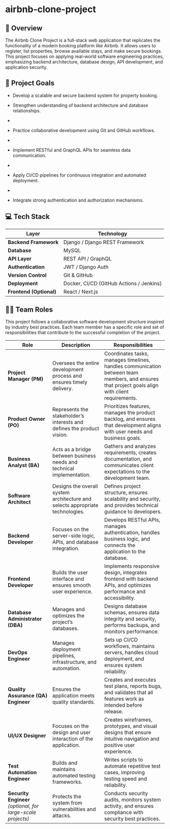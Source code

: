 # airbnb-clone-project

## 🧾 Overview

The Airbnb Clone Project is a full-stack web application that replicates the functionality of a modern booking platform like Airbnb. It allows users to register, list properties, browse available stays, and make secure bookings.
This project focuses on applying real-world software engineering practices, emphasizing backend architecture, database design, API development, and application security.

## 🎯 Project Goals

- Develop a scalable and secure backend system for property booking.

- Strengthen understanding of backend architecture and database relationships.
- 
- Practice collaborative development using Git and GitHub workflows.
- 
- Implement RESTful and GraphQL APIs for seamless data communication.
- 
- Apply CI/CD pipelines for continuous integration and automated deployment.
- 
- Integrate strong authentication and authorization mechanisms.

## 💻 Tech Stack

| Layer | Technology |
|-------|-------------|
| **Backend Framework** | Django / Django REST Framework |
| **Database** | MySQL |
| **API Layer** | REST API / GraphQL |
| **Authentication** | JWT / Django Auth |
| **Version Control** | Git & GitHub |
| **Deployment** | Docker, CI/CD (GitHub Actions / Jenkins) |
| **Frontend (Optional)** | React / Next.js |

## 🧑‍💻 Team Roles

This project follows a collaborative software development structure inspired by industry best practices.
Each team member has a specific role and set of responsibilities that contribute to the successful completion of the project.

| **Role**                                                     | **Description**                                                               | **Responsibilities**                                                                                                                             |
| ------------------------------------------------------------ | ----------------------------------------------------------------------------- | ------------------------------------------------------------------------------------------------------------------------------------------------ |
| **Project Manager (PM)**                                     | Oversees the entire development process and ensures timely delivery.          | Coordinates tasks, manages timelines, handles communication between team members, and ensures that project goals align with client requirements. |
| **Product Owner (PO)**                                       | Represents the stakeholder’s interests and defines the product vision.        | Prioritizes features, manages the product backlog, and ensures that development aligns with user needs and business goals.                       |
| **Business Analyst (BA)**                                    | Acts as a bridge between business needs and technical implementation.         | Gathers and analyzes requirements, creates documentation, and communicates client expectations to the development team.                          |
| **Software Architect**                                       | Designs the overall system architecture and selects appropriate technologies. | Defines project structure, ensures scalability and security, and provides technical guidance to developers.                                      |
| **Backend Developer**                                        | Focuses on the server-side logic, APIs, and database integration.             | Develops RESTful APIs, manages authentication, handles business logic, and connects the application to the database.                             |
| **Frontend Developer**                                       | Builds the user interface and ensures smooth user experience.                 | Implements responsive design, integrates frontend with backend APIs, and optimizes performance and accessibility.                                |
| **Database Administrator (DBA)**                             | Manages and optimizes the project’s databases.                                | Designs database schemas, ensures data integrity and security, performs backups, and monitors performance.                                       |
| **DevOps Engineer**                                          | Manages deployment pipelines, infrastructure, and automation.                 | Sets up CI/CD workflows, maintains servers, handles cloud deployment, and ensures system reliability.                                            |
| **Quality Assurance (QA) Engineer**                          | Ensures the application meets quality standards.                              | Creates and executes test plans, reports bugs, and validates that all features work as intended before release.                                  |
| **UI/UX Designer**                                           | Focuses on the design and user interaction of the application.                | Creates wireframes, prototypes, and visual designs that ensure intuitive navigation and positive user experience.                                |
| **Test Automation Engineer**                                 | Builds and maintains automated testing frameworks.                            | Writes scripts to automate repetitive test cases, improving testing speed and reliability.                                                       |
| **Security Engineer** *(optional, for large-scale projects)* | Protects the system from vulnerabilities and attacks.                         | Conducts security audits, monitors system activity, and ensures compliance with security best practices.                                         |
